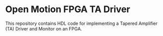 # Open Motion FPGA TA Driver 

This repository contains HDL code for implementing a Tapered Amplifier (TA) Driver and Monitor on an FPGA. 